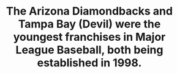 ---
title:      
  - The Arizona Diamondbacks and Tampa Bay (Devil) were the youngest franchises in Major League Baseball, both being established in 1998.
secondary:
  - While the Washington Nationals began in 2005, they were previously the Montreal Expos, which were around from 1969 to 2004.
reference:
---